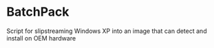 # BatchPack
Script for slipstreaming Windows XP into an image that can detect and install on OEM hardware
